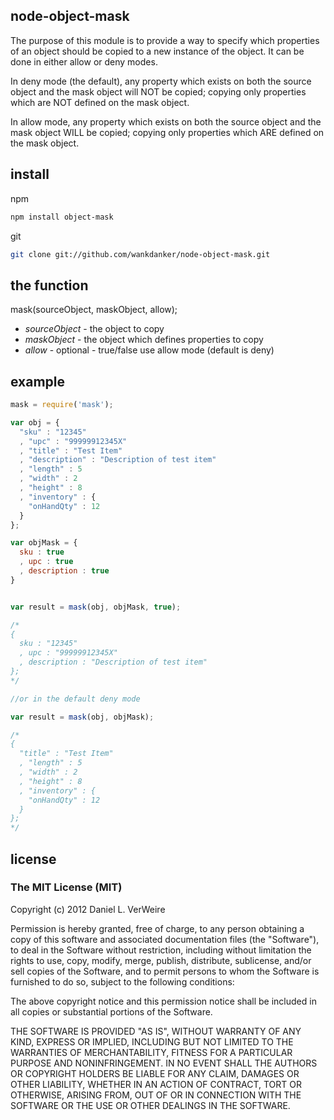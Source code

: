 node-object-mask
------------------

The purpose of this module is to provide a way to specify which properties
of an object should be copied to a new instance of the object. It can be done
in either allow or deny modes. 

In deny mode (the default), any property which exists on both the source object
and the mask object will NOT be copied; copying only properties which are NOT
defined on the mask object.

In allow mode, any property which exists on both the source object and the
mask object WILL be copied; copying only properties which ARE defined on the
mask object.

install
------------

npm

```bash
npm install object-mask
```

git

```bash
git clone git://github.com/wankdanker/node-object-mask.git
```

the function
------------

mask(sourceObject, maskObject, allow);

* _sourceObject_ - the object to copy
* _maskObject_ - the object which defines properties to copy
* _allow_ - optional - true/false use allow mode (default is deny)

example
------------

```javascript
mask = require('mask');

var obj = {
  "sku" : "12345"
  , "upc" : "99999912345X"
  , "title" : "Test Item"
  , "description" : "Description of test item"
  , "length" : 5
  , "width" : 2
  , "height" : 8
  , "inventory" : {
    "onHandQty" : 12
  }
};

var objMask = {
  sku : true
  , upc : true
  , description : true
}


var result = mask(obj, objMask, true);

/*
{ 
  sku : "12345"
  , upc : "99999912345X"
  , description : "Description of test item"
};
*/

//or in the default deny mode

var result = mask(obj, objMask);

/*
{
  "title" : "Test Item"
  , "length" : 5
  , "width" : 2
  , "height" : 8
  , "inventory" : {
    "onHandQty" : 12
  }
};
*/


```

license
----------

### The MIT License (MIT)


Copyright (c) 2012 Daniel L. VerWeire

Permission is hereby granted, free of charge, to any person obtaining
a copy of this software and associated documentation files (the
"Software"), to deal in the Software without restriction, including
without limitation the rights to use, copy, modify, merge, publish,
distribute, sublicense, and/or sell copies of the Software, and to
permit persons to whom the Software is furnished to do so, subject to
the following conditions:

The above copyright notice and this permission notice shall be
included in all copies or substantial portions of the Software.

THE SOFTWARE IS PROVIDED "AS IS", WITHOUT WARRANTY OF ANY KIND,
EXPRESS OR IMPLIED, INCLUDING BUT NOT LIMITED TO THE WARRANTIES OF
MERCHANTABILITY, FITNESS FOR A PARTICULAR PURPOSE AND NONINFRINGEMENT.
IN NO EVENT SHALL THE AUTHORS OR COPYRIGHT HOLDERS BE LIABLE FOR ANY
CLAIM, DAMAGES OR OTHER LIABILITY, WHETHER IN AN ACTION OF CONTRACT,
TORT OR OTHERWISE, ARISING FROM, OUT OF OR IN CONNECTION WITH THE
SOFTWARE OR THE USE OR OTHER DEALINGS IN THE SOFTWARE.
